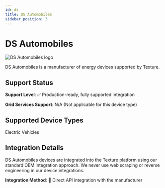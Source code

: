 ```yaml
---
id: ds
title: DS Automobiles
sidebar_position: 3
---
```


# DS Automobiles

<div style={{ textAlign: 'center', margin: '20px 0' }}>
  <img 
    src="https://device.cms.texture.energy/logo/%20DS%20Vector%20Icon.svg" 
    alt="DS Automobiles logo" 
    style={{ maxWidth: '200px', maxHeight: '150px' }}
  />
</div>

DS Automobiles is a manufacturer of energy devices supported by Texture.



## Support Status

**Support Level**: ✅ Production-ready, fully supported integration

**Grid Services Support**: N/A (Not applicable for this device type)

## Supported Device Types

Electric Vehicles

## Integration Details

DS Automobiles devices are integrated into the Texture platform using our standard OEM integration approach. We never use web scraping or reverse engineering in our device integrations.

**Integration Method**: 🔌 Direct API integration with the manufacturer



